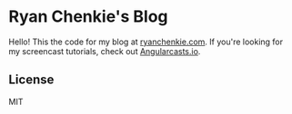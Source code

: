 # Ryan Chenkie's Blog

Hello! This the code for my blog at [ryanchenkie.com](https://ryanchenkie.com). If you're looking for my screencast tutorials, check out [Angularcasts.io](https://angularcasts.io).

## License

MIT